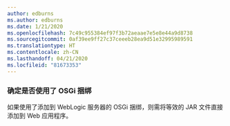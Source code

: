 ```yaml
---
author: edburns
ms.author: edburns
ms.date: 1/21/2020
ms.openlocfilehash: 7c49c955384ef97f3b72aeaae7e5e8e44a9d8738
ms.sourcegitcommit: 0af39ee9ff27c37ceeeb28ea9d51e32995989591
ms.translationtype: HT
ms.contentlocale: zh-CN
ms.lasthandoff: 04/21/2020
ms.locfileid: "81673353"
---
```

### <a name="determine-whether-osgi-bundles-are-used"></a>确定是否使用了 OSGi 捆绑

如果使用了添加到 WebLogic 服务器的 OSGi 捆绑，则需将等效的 JAR 文件直接添加到 Web 应用程序。
